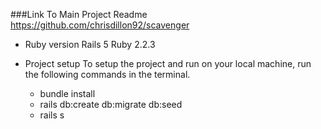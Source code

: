 ###Link To Main Project Readme
https://github.com/chrisdillon92/scavenger

* Ruby version
Rails 5
Ruby 2.2.3

* Project setup
  To setup the project and run on your local machine, run the following commands in the terminal.
  - bundle install
  - rails db:create db:migrate db:seed
  - rails s
